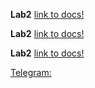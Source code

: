 **Lab2**
[link to docs!](https://docs.google.com/document/d/1HTA9cuJOKuYPBeDFeno1vMBNiuWZEi8gm3qZyGKRWSw/edit?usp=sharing)


**Lab2**
[link to docs!](https://docs.google.com/document/d/10MrIg_Iu5pYSJB_wHWLh37_9Go0A2fD4PNTEoOAQY7Y/edit?usp=sharing)

**Lab2**
[link to docs!](https://docs.google.com/document/d/1dFmEVgYjjjQpX5D8jpAIOXyRfMklgX4yDceWQvRlQsw/edit?usp=sharing)

[Telegram:](https://t.me/I_Purgatory_I)